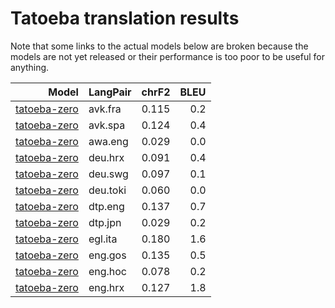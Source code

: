# Tatoeba translation results

Note that some links to the actual models below are broken
because the models are not yet released or their performance is too poor
to be useful for anything.

| Model            | LangPair   | chrF2      | BLEU     |
|-----------------:|------------|-----------:|---------:|
| [tatoeba-zero](models/tatoeba-zero) | avk.fra | 0.115 | 0.2 |
| [tatoeba-zero](models/tatoeba-zero) | avk.spa | 0.124 | 0.4 |
| [tatoeba-zero](models/tatoeba-zero) | awa.eng | 0.029 | 0.0 |
| [tatoeba-zero](models/tatoeba-zero) | deu.hrx | 0.091 | 0.4 |
| [tatoeba-zero](models/tatoeba-zero) | deu.swg | 0.097 | 0.1 |
| [tatoeba-zero](models/tatoeba-zero) | deu.toki | 0.060 | 0.0 |
| [tatoeba-zero](models/tatoeba-zero) | dtp.eng | 0.137 | 0.7 |
| [tatoeba-zero](models/tatoeba-zero) | dtp.jpn | 0.029 | 0.2 |
| [tatoeba-zero](models/tatoeba-zero) | egl.ita | 0.180 | 1.6 |
| [tatoeba-zero](models/tatoeba-zero) | eng.gos | 0.135 | 0.5 |
| [tatoeba-zero](models/tatoeba-zero) | eng.hoc | 0.078 | 0.2 |
| [tatoeba-zero](models/tatoeba-zero) | eng.hrx | 0.127 | 1.8 |
